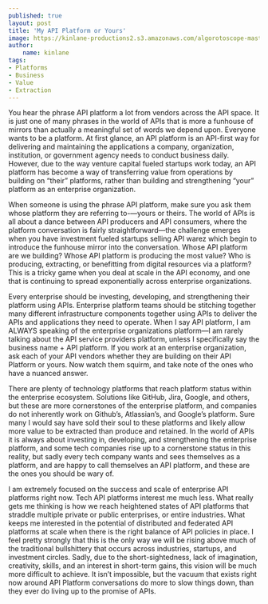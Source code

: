 ```yaml
---
published: true
layout: post
title: 'My API Platform or Yours'
image: https://kinlane-productions2.s3.amazonaws.com/algorotoscope-master/copper-circuit-adam-smith-edinburgh.jpg
author:
    name: kinlane
tags:
- Platforms
- Business
- Value
- Extraction
---
```

You hear the phrase API platform a lot from vendors across the API space. It is just one of many phrases in the world of APIs that is more a funhouse of mirrors than actually a meaningful set of words we depend upon. Everyone wants to be a platform. At first glance, an API platform is an API-first way for delivering and maintaining the applications a company, organization, institution, or government agency needs to conduct business daily. However, due to the way venture capital fueled startups work today, an API platform has become a way of transferring value from operations by building on “their” platforms, rather than building and strengthening “your” platform as an enterprise organization.

When someone is using the phrase API platform, make sure you ask them whose platform they are referring to-—yours or theirs. The world of APIs is all about a dance between API producers and API consumers, where the platform conversation is fairly straightforward—the challenge emerges when you have investment fueled startups selling API warez which begin to introduce the funhouse mirror into the conversation. Whose API platform are we building? Whose API platform is producing the most value? Who is producing, extracting, or benefitting from digital resources via a platform? This is a tricky game when you deal at scale in the API economy, and one that is continuing to spread exponentially across enterprise organizations.

Every enterprise should be investing, developing, and strengthening their platform using APIs. Enterprise platform teams should be stitching together many different infrastructure components together using APIs to deliver the APIs and applications they need to operate. When I say API platform, I am ALWAYS speaking of the enterprise organizations platform—I am rarely talking about the API service providers platform, unless I specifically say the business name + API platform. If you work at an enterprise organization, ask each of your API vendors whether they are building on their API Platform or yours. Now watch them squirm, and take note of the ones who have a nuanced answer. 

There are plenty of technology platforms that reach platform status within the enterprise ecosystem. Solutions like GitHub, Jira, Google, and others, but these are more cornerstones of the enterprise platform, and companies do not inherently work on Github’s, Atlassian’s, and Google’s platform. Sure many I would say have sold their soul to these platforms and likely allow more value to be extracted than produce and retained. In the world of APIs it is always about investing in, developing, and strengthening the enterprise platform, and some tech companies rise up to a cornerstone status in this reality, but sadly every tech company wants and sees themselves as a platform, and are happy to call themselves an API platform, and these are the ones you should be wary of.

I am extremely focused on the success and scale of enterprise API platforms right now. Tech API platforms interest me much less. What really gets me thinking is how we reach heightened states of API platforms that straddle multiple private or public enterprises, or entire industries. What keeps me interested in the potential of distributed and federated API platforms at scale when there is the right balance of API policies in place. I feel pretty strongly that this is the only way we will be rising above much of the traditional bullshittery that occurs across industries, startups, and investment circles. Sadly, due to the short-sightedness, lack of imagination, creativity, skills, and an interest in short-term gains, this vision will be much more difficult to achieve. It isn’t impossible, but the vacuum that exists right now around API Platform conversations do more to slow things down, than they ever do living up to the promise of APIs.